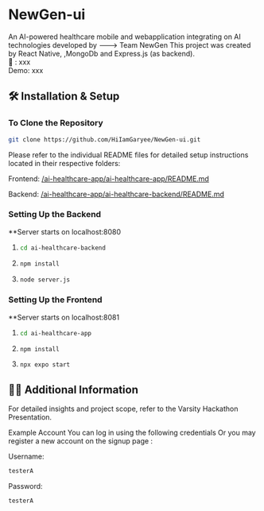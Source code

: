 # NewGen-ui

An AI-powered healthcare mobile and webapplication integrating on AI technologies developed by ---> Team NewGen
This project was created by React Native, ,MongoDb and Express.js (as backend). \
🔗 : xxx \
Demo: xxx

## 🛠 Installation & Setup

### To Clone the Repository

```sh
git clone https://github.com/HiIamGaryee/NewGen-ui.git
```

Please refer to the individual README files for detailed setup instructions located in their respective folders:

Frontend: [/ai-healthcare-app/ai-healthcare-app/README.md](https://github.com/HiIamGaryee/NewGen-ui/blob/main/ai-healthcare-app/README.md)

Backend: [/ai-healthcare-app/ai-healthcare-backend/README.md](https://github.com/HiIamGaryee/NewGen-ui/blob/main/ai-healthcare-backend/README.md)

### Setting Up the Backend

\*\*Server starts on localhost:8080

1. ```sh
   cd ai-healthcare-backend
   ```

2. ```sh
   npm install
   ```

3. ```sh
   node server.js
   ```

### Setting Up the Frontend

\*\*Server starts on localhost:8081

1. ```sh
   cd ai-healthcare-app
   ```

2. ```sh
   npm install
   ```
   
3. ```sh
   npx expo start
   ```


## 🧑‍💻 Additional Information

For detailed insights and project scope, refer to the Varsity Hackathon Presentation.

Example Account
You can log in using the following credentials Or you may register a new account on the signup page :

Username:
```sh
testerA
   ```

Password:
```sh
testerA
   ```
   


